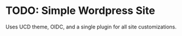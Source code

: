 # TODO: Simple Wordpress Site

Uses UCD theme, OIDC, and a single plugin for all site customizations.
